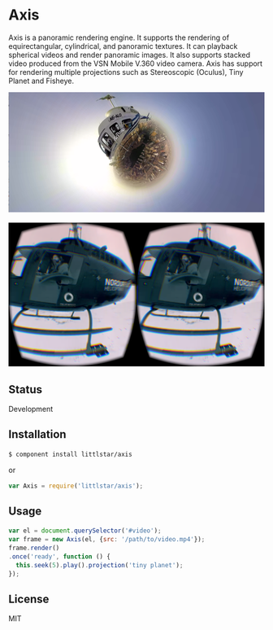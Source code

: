 Axis
======

Axis is a panoramic rendering engine. It supports the rendering of
equirectangular, cylindrical, and panoramic textures. It can playback
spherical videos and render panoramic images. It also supports stacked
video produced from the VSN Mobile V.360 video camera. Axis has support for
rendering multiple projections such as Stereoscopic (Oculus), Tiny Planet and
Fisheye.

![](public/assets/tiny-planet.png)

![](public/assets/oculus.png)

## Status

Development

## Installation

```sh
$ component install littlstar/axis
```

or

```js
var Axis = require('littlstar/axis');
```

## Usage

```js
var el = document.querySelector('#video');
var frame = new Axis(el, {src: '/path/to/video.mp4'});
frame.render()
.once('ready', function () {
  this.seek(5).play().projection('tiny planet');
});
```

## License

MIT
